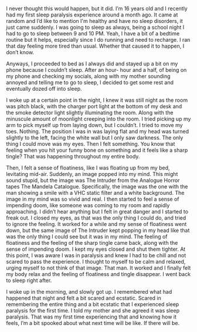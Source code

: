 

I never thought this would happen, but it did. I’m 16 years old and I recently had my first sleep paralysis experience around a month ago. It came at random and I’d like to mention I'm healthy and have no sleep disorders, it just came suddenly. I was going to sleep as always, being a school night I had to go to sleep between 9 and 10 PM. Yeah, I have a bit of a bedtime routine but it helps, especially since I do running and need to recharge. I ran that day feeling more tired than usual. Whether that caused it to happen, I don’t know.

Anyways, I proceeded to bed as I always did and stayed up a bit on my phone because I couldn’t sleep. After an hour- hour and a half, of being on my phone and checking my socials, along with my mother sounding annoyed and telling me to go to sleep, I decided to get some rest and eventually dozed off into sleep.

I woke up at a certain point in the night, I knew it was still night as the room was pitch black, with the charger port light at the bottom of my desk and the smoke detector light slightly illuminating the room. Along with the minuscule amount of moonlight creeping into the room. I tried picking up my arm to pick myself up from laying down, but I couldn’t. I tried to move my toes. Nothing. The position I was in was laying flat and my head was turned slightly to the left, facing the white wall but I only saw darkness. The only thing I could move was my eyes. Then I felt something. You know that feeling when you hit your funny bone on something and it feels like a sharp tingle? That was happening throughout my entire body.   


Then, I felt a sense of floatiness, like I was floating up from my bed, levitating mid-air. Suddenly, an image popped into my mind. This might sound stupid, but the image was The Intruder from the Analogue Horror tapes The Mandela Catalogue. Specifically, the image was the one with the man showing a smile with a VHC static filter and a white background. The image in my mind was so vivid and real. I then started to feel a sense of impending doom, like someone was coming to my room and rapidly approaching. I didn’t hear anything but I felt in great danger and I started to freak out. I closed my eyes, as that was the only thing I could do, and tried to ignore the feeling. It worked for a while and my sense of floatiness went down, but the same image of The Intruder kept popping in my head like that was the only thing I could see but it was in my mind. The feeling of floatiness and the feeling of the sharp tingle came back, along with the sense of impending doom. I kept my eyes closed and shut them tighter. At this point, I was aware I was in paralysis and knew I had to be chill and not scared to pass the experience. I thought to myself to be calm and relaxed, urging myself to not think of that image. That man. It worked and I finally felt my body relax and the feeling of floatiness and tingle disappear. I went back to sleep right after.

I woke up in the morning, and slowly got up. I remembered what had happened that night and felt a bit scared and ecstatic. Scared in remembering the entire thing and a bit ecstatic that I experienced sleep paralysis for the first time. I told my mother and she agreed it was sleep paralysis. That was my first time experiencing that and knowing how it feels, I’m a bit spooked about what next time will be like. If there will be.